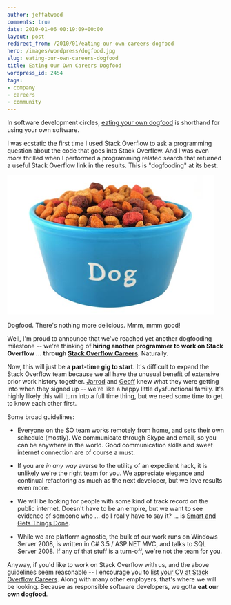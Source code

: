 ```yaml
---
author: jeffatwood
comments: true
date: 2010-01-06 00:19:09+00:00
layout: post
redirect_from: /2010/01/eating-our-own-careers-dogfood
hero: /images/wordpress/dogfood.jpg
slug: eating-our-own-careers-dogfood
title: Eating Our Own Careers Dogfood
wordpress_id: 2454
tags:
- company
- careers
- community
---
```



In software development circles, [eating your own dogfood](http://www.codinghorror.com/blog/archives/000287.html) is shorthand for using your own software.



I was ecstatic the first time I used Stack Overflow to ask a programming question about the code that goes into Stack Overflow. And I was even _more_ thrilled when I performed a programming related search that returned a useful Stack Overflow link in the results. This is "dogfooding" at its best. 



![](/images/wordpress/dogfood.jpg)



Dogfood. There's nothing more delicious. Mmm, mmm good!



Well, I'm proud to announce that we've reached yet another dogfooding milestone -- we're thinking of **hiring another programmer to work on Stack Overflow ... through [Stack Overflow Careers](http://careers.stackoverflow.com/)**. Naturally.



Now, this will just be **a part-time gig to start**. It's difficult to expand the Stack Overflow team because we all have the unusual benefit of extensive prior work history together. [Jarrod](http://blog.stackoverflow.com/2009/01/welcome-stack-overflow-valued-associate-00002/) and [Geoff](http://blog.stackoverflow.com/2009/05/welcome-stack-overflow-valued-associate-00003/) knew what they were getting into when they signed up -- we're like a happy little dysfunctional family. It's highly likely this will turn into a full time thing, but we need some time to get to know each other first.



Some broad guidelines:







  * Everyone on the SO team works remotely from home, and sets their own schedule (mostly). We communicate through Skype and email, so you can be anywhere in the world. Good communication skills and sweet internet connection are of course a must.

  * If you are _in any way_ averse to the utility of an expedient hack, it is unlikely we're the right team for you. We appreciate elegance and continual refactoring as much as the next developer, but we love results even more.

  * We will be looking for people with some kind of track record on the public internet. Doesn't have to be an empire, but we want to see evidence of someone who ... do I really have to say it? ... is [Smart and Gets Things Done](http://rads.stackoverflow.com/amzn/click/1590598385).

  * While we are platform agnostic, the bulk of our work runs on Windows Server 2008, is written in C# 3.5 / ASP.NET MVC, and talks to SQL Server 2008. If any of that stuff is a turn-off, we're not the team for you.




Anyway, if you'd like to work on Stack Overflow with us, and the above guidelines seem reasonable -- I encourage you to [list your CV at Stack Overflow Careers](http://careers.stackoverflow.com/). Along with many other employers, that's where we will be looking. Because as responsible software developers, we gotta **eat our own dogfood**.

